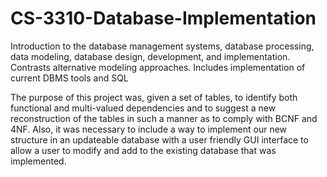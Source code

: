 # CS-3310-Database-Implementation
Introduction to the database management systems, database processing, data modeling, database design, development, and implementation. Contrasts alternative modeling approaches. Includes implementation of current DBMS tools and SQL

The purpose of this project was, given a set of tables, to identify both functional and multi-valued dependencies and to suggest a new reconstruction of the tables in such a manner as to comply with BCNF and 4NF.  Also, it was necessary to include a way to implement our new structure in an updateable database with a user friendly GUI interface to allow a user to modify and add to the existing database that was implemented.
